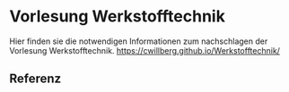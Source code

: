 # Vorlesung Werkstofftechnik
Hier finden sie die notwendigen Informationen zum nachschlagen der Vorlesung Werkstofftechnik. 
https://cwillberg.github.io/Werkstofftechnik/
## Referenz

